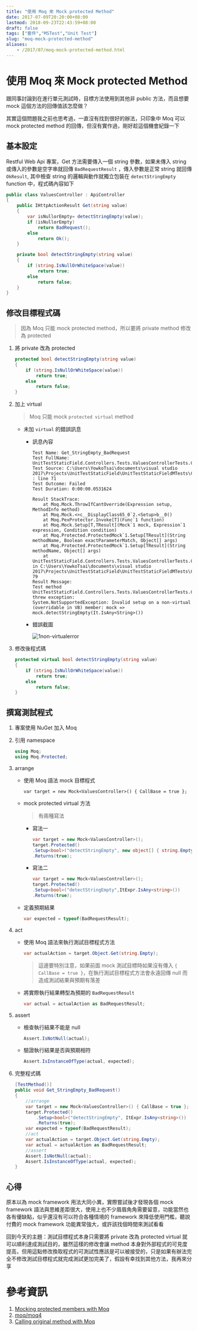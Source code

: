 ```yaml
---
title: "使用 Moq 來 Mock protected Method"
date: 2017-07-09T20:20:00+08:00
lastmod: 2018-09-23T22:43:59+08:00
draft: false
tags: ["套件","MSTest","Unit Test"]
slug: "moq-mock-protected-method"
aliases:
    - /2017/07/moq-mock-protected-method.html
---
```

# 使用 Moq 來 Mock protected Method
跟同事討論到在進行單元測試時，目標方法使用到其他非 public 方法，而且想要 mock 這個方法的回傳值該怎麼做？

其實這個問題我之前也思考過，一直沒有找到很好的辦法，只印象中 Moq 可以 mock protected method 的回傳，但沒有實作過，剛好趁這個機會紀錄一下

## 基本設定

Restful Web Api 專案，Get 方法需要傳入一個 string 參數，如果未傳入 string 或傳入的參數是空字串就回傳 `BadRequestResult` ，傳入參數是正常 string 就回傳 `OkResult`, 其中檢查 string 的邏輯與動作就獨立包裝在 `detectStringEmpty` function 中，程式碼內容如下

```cs
public class ValuesController : ApiController
{
    public IHttpActionResult Get(string value)
    {
        var isNullorEmpty= detectStringEmpty(value);
        if (isNullorEmpty)
            return BadRequest();
        else
            return Ok();
    }

    private bool detectStringEmpty(string value)
    {
        if (string.IsNullOrWhiteSpace(value))
            return true;
        else
            return false;
    }
}
```

## 修改目標程式碼

> 因為 Moq 只能 mock protected method，所以要將 private method 修改為 protected

1.  將 private 改為 protected

    ```cs
    protected bool detectStringEmpty(string value)
    {
        if (string.IsNullOrWhiteSpace(value))
            return true;
        else
            return false;
    }
    ```

2.  加上 virtual

    > Moq 只能 mock `protected virtual` method

    *   未加 `virtual` 的錯誤訊息

        - 訊息內容
            
            ```
            Test Name: Get_StringEmpty_BadRequest
            Test FullName: UnitTestStaticField.Controllers.Tests.ValuesControllerTests.Get_StringEmpty_BadRequest
            Test Source: C:\Users\YowkoTsai\documents\visual studio 2017\Projects\UnitTestStaticField\UnitTestStaticFieldMTests\Controllers\ValuesControllerTests.cs : line 71
            Test Outcome: Failed
            Test Duration: 0:00:00.0531624
            
            Result StackTrace: 
                at Moq.Mock.ThrowIfCantOverride(Expression setup, MethodInfo method)
                at Moq.Mock.<>c__DisplayClass65_0`2.<Setup>b__0()
                at Moq.PexProtector.Invoke[T](Func`1 function)
                at Moq.Mock.Setup[T,TResult](Mock`1 mock, Expression`1 expression, Condition condition)
                at Moq.Protected.ProtectedMock`1.Setup[TResult](String methodName, Boolean exactParameterMatch, Object[] args)
                at Moq.Protected.ProtectedMock`1.Setup[TResult](String methodName, Object[] args)
                at UnitTestStaticField.Controllers.Tests.ValuesControllerTests.Get_StringEmpty_BadRequest() in C:\Users\YowkoTsai\documents\visual studio 2017\Projects\UnitTestStaticField\UnitTestStaticFieldMTests\Controllers\ValuesControllerTests.cs:line 79
            Result Message: 
            Test method UnitTestStaticField.Controllers.Tests.ValuesControllerTests.Get_StringEmpty_BadRequest threw exception: 
            System.NotSupportedException: Invalid setup on a non-virtual (overridable in VB) member: mock => mock.detectStringEmpty(It.IsAny<String>())
            ```
        - 錯誤截圖
            
            ![1non-virtualerror](https://user-images.githubusercontent.com/3851540/27993755-807e94b4-64e2-11e7-8bee-7714f790d226.png)

3.  修改後程式碼

    ```cs
    protected virtual bool detectStringEmpty(string value)
    {
        if (string.IsNullOrWhiteSpace(value))
            return true;
        else
            return false;
    }
    ```

## 撰寫測試程式

1.  專案使用 NuGet 加入 Moq
2.  引用 namespace

    ```cs
    using Moq;
    using Moq.Protected;
    ```
3.  arrange

    *   使用 Moq 語法 mock 目標程式

        ```
        var target = new Mock<ValuesController>() { CallBase = true };
        ```

    *   mock protected virtual 方法

        > 有兩種寫法

        *   寫法一

            ```cs
            var target = new Mock<ValuesController>();
            target.Protected()
            .Setup<bool>("detectStringEmpty", new object[] { string.Empty })
            .Returns(true);
            ```
        *   寫法二

            ```cs
            var target = new Mock<ValuesController>();
            target.Protected()
            .Setup<bool>("detectStringEmpty",ItExpr.IsAny<string>())
            .Returns(true);
            ```

    *   定義預期結果

        ```cs
        var expected = typeof(BadRequestResult);
        ```

4.  act
    *   使用 Moq 語法來執行測試目標程式方法

        ```cs
        var actualAction = target.Object.Get(string.Empty);
        ```

        > 這邊要特別注意，如果前面 mock 測試目標時如果沒有傳入 `{ CallBase = true }`，在執行測試目標程式方法會永遠回傳 null 而造成測試結果與預期有落差

    *   將實際執行結果轉型為預期的 `BadRequestResult`

        ```cs
        var actual = actualAction as BadRequestResult;
        ```
5.  assert
    *   檢查執行結果不能是 null

        ```cs
        Assert.IsNotNull(actual);
        ```
    *   驗證執行結果是否與預期相符

        ```cs
        Assert.IsInstanceOfType(actual, expected);
        ```
6.  完整程式碼

    ```cs
    [TestMethod()]
    public void Get_StringEmpty_BadRequest()
    {
        //arrange
        var target = new Mock<ValuesController>() { CallBase = true };
        target.Protected()
            .Setup<bool>("detectStringEmpty", ItExpr.IsAny<string>())
            .Returns(true);
        var expected = typeof(BadRequestResult);
        //act
        var actualAction = target.Object.Get(string.Empty);
        var actual = actualAction as BadRequestResult;
        //assert
        Assert.IsNotNull(actual);
        Assert.IsInstanceOfType(actual, expected);
    }
    ```

## 心得

原本以為 mock framework 用法大同小異，實際嘗試後才發現各個 mock framework 語法與思維差距很大，使用上也不少眉眉角角需要留意，功能當然也各有優缺點，似乎還沒有可以符合各種情境的 framework 來降低使用門檻，聽說付費的 mock framework 功能異常強大，或許該找個時間來測試看看

回到今天的主題：測試目標程式本身只需要將 private 改為 protected virtual 就可以順利達成測試目的，雖然這樣的修改會讓 method 本身對外部程式的可見度提高，但用這點修改換取程式的可測試性應該是可以被接受的，只是如果有辦法完全不修改測試目標程式就完成測試更加完美了，假設有幸找到其他方法，我再來分享

# 參考資訊

1.  [Mocking protected members with Moq](http://blogs.clariusconsulting.net/kzu/mocking-protected-members-with-moq/)
2.  [moq/moq4](https://github.com/Moq/moq4/wiki/Quickstart)
3.  [Calling original method with Moq](https://stackoverflow.com/questions/3073110/calling-original-method-with-moq)
